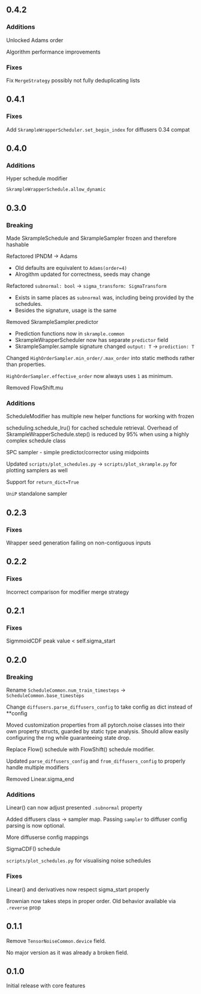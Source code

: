 ## 0.4.2
### Additions
Unlocked Adams order

Algorithm performance improvements

### Fixes
Fix `MergeStrategy` possibly not fully deduplicating lists

## 0.4.1
### Fixes
Add `SkrampleWrapperScheduler.set_begin_index` for diffusers 0.34 compat

## 0.4.0
### Additions
Hyper schedule modifier

`SkrampleWrapperSchedule.allow_dynamic`

## 0.3.0
### Breaking
Made SkrampleSchedule and SkrampleSampler frozen and therefore hashable

Refactored IPNDM -> Adams
  - Old defaults are equivalent to `Adams(order=4)`
  - Alrogithm updated for correctness, seeds may change

Refactored `subnormal: bool` -> `sigma_transform: SigmaTransform`
  - Exists in same places as `subnormal` was, including being provided by the schedules.
  - Besides the signature, usage is the same

Removed SkrampleSampler.predictor
  - Prediction functions now in `skrample.common`
  - SkrampleWrapperScheduler now has separate `predictor` field
  - SkrampleSampler.sample signature changed `output: T` -> `prediction: T`

Changed `HighOrderSampler.min_order/.max_order` into static methods rather than properties.

`HighOrderSampler.effective_order` now always uses `1` as minimum.

Removed FlowShift.mu

### Additions
ScheduleModifier has multiple new helper functions for working with frozen

scheduling.schedule_lru() for cached schedule retrieval.
Overhead of SkrampleWrapperSchedule.step() is reduced by 95% when using a highly complex schedule class

SPC sampler - simple predictor/corrector using midpoints

Updated `scripts/plot_schedules.py` -> `scripts/plot_skrample.py` for plotting samplers as well

Support for `return_dict=True`

`UniP` standalone sampler

## 0.2.3
### Fixes
Wrapper seed generation failing on non-contiguous inputs

## 0.2.2
### Fixes
Incorrect comparison for modifier merge strategy

## 0.2.1
### Fixes
SigmmoidCDF peak value < self.sigma_start

## 0.2.0
### Breaking
Rename `ScheduleCommon.num_train_timesteps` -> `ScheduleCommon.base_timesteps`

Change `diffusers.parse_diffusers_config` to take config as dict instead of **config

Moved customization properties from all pytorch.noise classes into their own property structs,
guarded by static type analysis. Should allow easily configuring the rng while guaranteeing state drop.

Replace Flow() schedule with FlowShift() schedule modifier.

Updated `parse_diffusers_config` and `from_diffusers_config` to properly handle multiple modifiers

Removed Linear.sigma_end

### Additions
Linear() can now adjust presented `.subnormal` property

Added diffusers class -> sampler map. Passing `sampler` to diffuser config parsing is now optional.

More diffuserse config mappings

SigmaCDF() schedule

`scripts/plot_schedules.py` for visualising noise schedules

### Fixes
Linear() and derivatives now respect sigma_start properly

Brownian now takes steps in proper order. Old behavior available via `.reverse` prop

## 0.1.1
Remove `TensorNoiseCommon.device` field.

No major version as it was already a broken field.

## 0.1.0
Initial release with core features
